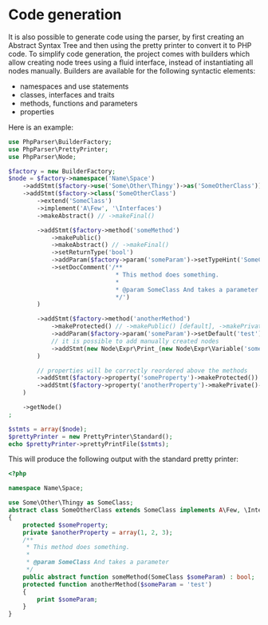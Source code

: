 Code generation
===============

It is also possible to generate code using the parser, by first creating an Abstract Syntax Tree and then using the
pretty printer to convert it to PHP code. To simplify code generation, the project comes with builders which allow
creating node trees using a fluid interface, instead of instantiating all nodes manually. Builders are available for
the following syntactic elements:

 * namespaces and use statements
 * classes, interfaces and traits
 * methods, functions and parameters
 * properties

Here is an example:

```php
use PhpParser\BuilderFactory;
use PhpParser\PrettyPrinter;
use PhpParser\Node;

$factory = new BuilderFactory;
$node = $factory->namespace('Name\Space')
    ->addStmt($factory->use('Some\Other\Thingy')->as('SomeOtherClass'))
    ->addStmt($factory->class('SomeOtherClass')
        ->extend('SomeClass')
        ->implement('A\Few', '\Interfaces')
        ->makeAbstract() // ->makeFinal()

        ->addStmt($factory->method('someMethod')
            ->makePublic()
            ->makeAbstract() // ->makeFinal()
            ->setReturnType('bool')
            ->addParam($factory->param('someParam')->setTypeHint('SomeClass'))
            ->setDocComment('/**
                              * This method does something.
                              *
                              * @param SomeClass And takes a parameter
                              */')
        )

        ->addStmt($factory->method('anotherMethod')
            ->makeProtected() // ->makePublic() [default], ->makePrivate()
            ->addParam($factory->param('someParam')->setDefault('test'))
            // it is possible to add manually created nodes
            ->addStmt(new Node\Expr\Print_(new Node\Expr\Variable('someParam')))
        )

        // properties will be correctly reordered above the methods
        ->addStmt($factory->property('someProperty')->makeProtected())
        ->addStmt($factory->property('anotherProperty')->makePrivate()->setDefault(array(1, 2, 3)))
    )

    ->getNode()
;

$stmts = array($node);
$prettyPrinter = new PrettyPrinter\Standard();
echo $prettyPrinter->prettyPrintFile($stmts);
```

This will produce the following output with the standard pretty printer:

```php
<?php

namespace Name\Space;

use Some\Other\Thingy as SomeClass;
abstract class SomeOtherClass extends SomeClass implements A\Few, \Interfaces
{
    protected $someProperty;
    private $anotherProperty = array(1, 2, 3);
    /**
     * This method does something.
     *
     * @param SomeClass And takes a parameter
     */
    public abstract function someMethod(SomeClass $someParam) : bool;
    protected function anotherMethod($someParam = 'test')
    {
        print $someParam;
    }
}
```
